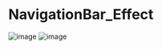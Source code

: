 # NavigationBar_Effect
![image](https://user-images.githubusercontent.com/46299529/127401072-9f4ebb70-7f50-463e-b90b-716037ea0c76.png)
![image](https://user-images.githubusercontent.com/46299529/127401085-aa737222-e2b4-45b7-8de2-efa5b0500586.png)
